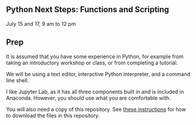 
## Python Next Steps: Functions and Scripting

July 15 and 17, 9 am to 12 pm <br>


## Prep

It is assumed that you have some experience in Python, for example from taking an introductory workshop or class, or from completing a tutorial.

We will be using a text editor, interactive Python interpreter, and a command line shell.

I like Jupyter Lab, as it has all three components built in and is included in Anaconda. However, you should use what you are comfortable with.

You will also need a copy of this repository. See [these instructions](https://sites.northwestern.edu/summerworkshops/resources/downloading-from-github/) for how to download the files in this repository.
